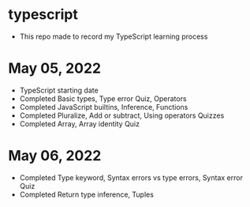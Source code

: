 # typescript
- This repo made to record my TypeScript learning process

# May 05, 2022
- TypeScript starting date
- Completed Basic types, Type error Quiz, Operators
- Completed JavaScript builtins, Inference, Functions
- Completed Pluralize, Add or subtract, Using operators Quizzes
- Completed Array, Array identity Quiz

# May 06, 2022
- Completed Type keyword, Syntax errors vs type errors, Syntax error Quiz
- Completed Return type inference, Tuples

